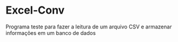 # Excel-Conv
Programa teste para fazer a leitura de um arquivo CSV e armazenar informações em um banco de dados

